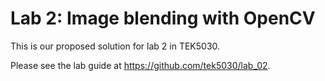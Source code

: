 # Lab 2: Image blending with OpenCV
This is our proposed solution for lab 2 in TEK5030.

Please see the lab guide at https://github.com/tek5030/lab_02.
